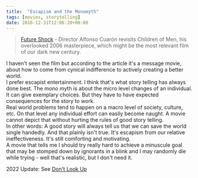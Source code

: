 ```yaml
---
title:  "Escapism and the Monomyth"
tags: [movies, storytelling]
date: 2016-12-31T12:06:20+00:00
---
```


> [Future Shock](http://www.vulture.com/2016/12/children-of-men-alfonso-cuaron-c-v-r.html) - Director Alfonso Cuarón revisits Children of Men, his overlooked 2006 masterpiece, which might be the most relevant film of our dark new century.


I haven't seen the film but according to the article it's a message movie, about how to come from cynical indifference to actively creating a better world.<br>
I prefer escapist entertainment. I think that's what story telling has always done best. The mono myth is about the micro level changes of an individual. It can give exemplary choices. But they have to have expected consequences for the story to work.<br>
Real world problems tend to happen on a macro level of society, culture, etc. On that level any individual effort can easily become naught. A movie cannot depict that without hurting the rules of good story telling.<br>
In other words: A good story will always tell us that we can save the world single handedly. And that plainly isn't true. It's escapism from our relative ineffectiveness. It's still comforting and motivating.<br>
A movie that tells me I should try really hard to achieve a minuscule goal that may be stomped down by ignorants in a blink and I may randomly die while trying - well that's realistic, but I don't need it.

2022 Update: See [Don't Look Up](	https://en.wikipedia.org/wiki/Don%27t_Look_Up)

